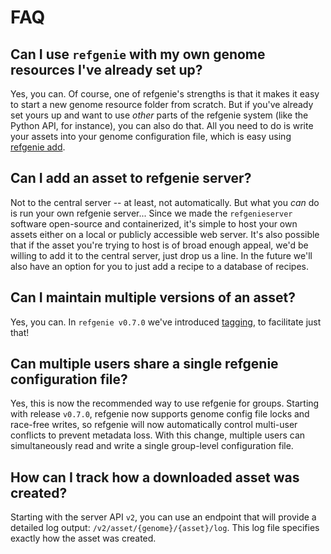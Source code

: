 # FAQ

## Can I use `refgenie` with my own genome resources I've already set up?

Yes, you can. Of course, one of refgenie's strengths is that it makes it easy to start a new genome resource folder from scratch. But if you've already set yours up and want to use *other* parts of the refgenie system (like the Python API, for instance), you can also do that. All you need to do is write your assets into your genome configuration file, which is easy using [refgenie add](custom_assets).

## Can I add an asset to refgenie server?

Not to the central server -- at least, not automatically. But what you *can* do is run your own refgenie server... Since we made the `refgenieserver` software open-source and containerized, it's simple to host your own assets either on a local or publicly accessible web server. It's also possible that if the asset you're trying to host is of broad enough appeal, we'd be willing to add it to the central server, just drop us a line. In the future we'll also have an option for you to just add a recipe to a database of recipes.

## Can I maintain multiple versions of an asset?

Yes, you can. In `refgenie v0.7.0` we've introduced [tagging](tag.md), to facilitate just that!

## Can multiple users share a single refgenie configuration file?

Yes, this is now the recommended way to use refgenie for groups. Starting with release `v0.7.0`, refgenie now supports genome config file locks and race-free writes, so refgenie will now automatically control multi-user conflicts to prevent metadata loss. With this change, multiple users can simultaneously read and write a single group-level configuration file. 

## How can I track how a downloaded asset was created?

Starting with the server API `v2`, you can use an endpoint that will provide a detailed log output: `/v2/asset/{genome}/{asset}/log`. This log file specifies exactly how the asset was created.